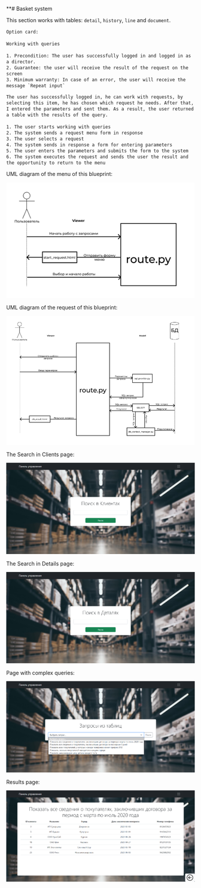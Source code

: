 **# Basket system

This section works with tables: ``detail``, ``history``, ``line`` and ``document``.

```
Option card:

Working with queries

1. Precondition: The user has successfully logged in and logged in as a director.
2. Guarantee: the user will receive the result of the request on the screen
3. Minimum warranty: In case of an error, the user will receive the message `Repeat input`
```

```
The user has successfully logged in, he can work with requests, by selecting this item, he has chosen which request he needs. After that, I entered the parameters and sent them. As a result, the user returned a table with the results of the query.

1. The user starts working with queries
2. The system sends a request menu form in response
3. The user selects a request
4. The system sends in response a form for entering parameters
5. The user enters the parameters and submits the form to the system
6. The system executes the request and sends the user the result and the opportunity to return to the menu
```

UML diagram of the menu of this blueprint:

!["UML-menu"](https://github.com/Keberson/coursework-db/blob/master/docs/query/uml-menu.png?raw=true)

UML diagram of the request of this blueprint:

!["UML-query"](https://github.com/Keberson/coursework-db/blob/master/docs/query/uml-query.png?raw=true)

The Search in Clients page:

!["Client"](https://github.com/Keberson/coursework-db/blob/master/docs/query/client.png?raw=true)

The Search in Details page:

!["Details"](https://github.com/Keberson/coursework-db/blob/master/docs/query/details.png?raw=true)

Page with complex queries:

!["Complex"](https://github.com/Keberson/coursework-db/blob/master/docs/query/complex.png?raw=true)

Results page:

!["Result"](https://github.com/Keberson/coursework-db/blob/master/docs/query/res.png?raw=true)

